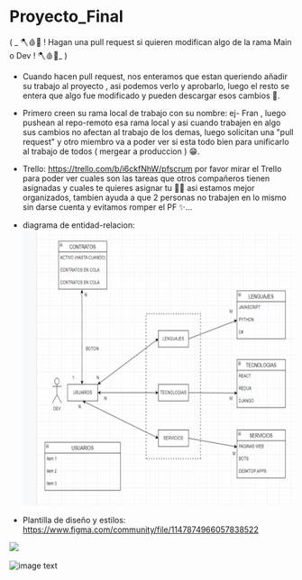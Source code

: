# Proyecto_Final

( _ 🪓🩸🔪 ! Hagan una pull request si quieren modifican algo de la rama Main o Dev ! 🪓🩸🔪_ )

- Cuando hacen pull request, nos enteramos que estan queriendo añadir su trabajo al proyecto , asi podemos verlo y aprobarlo, luego el resto se entera que algo fue modificado y pueden descargar esos cambios 💫.

- Primero creen su rama local de trabajo con su nombre: ej- Fran , luego pushean al repo-remoto esa rama local y asi cuando trabajen en algo sus cambios no afectan al trabajo de los demas, luego solicitan una "pull request" y otro miembro va a poder ver si esta todo bien para unificarlo al trabajo de todos ( mergear a produccion ) 😁.

- Trello: https://trello.com/b/i6ckfNhW/pfscrum
  por favor mirar el Trello para poder ver cuales son las tareas que otros compañeros tienen asignadas y cuales te quieres asignar tu 🐱‍👤 asi estamos mejor organizados, tambien ayuda a que 2 personas no trabajen en lo mismo sin darse cuenta y evitamos romper el PF ✨...

- diagrama de entidad-relacion:
  <img height="490" src="./diagrama-entidad-relacion.jpg" />

- Plantilla de diseño y estilos:
  https://www.figma.com/community/file/1147874966057838522

<img height="490" src="./plantilla-diseño-estilos.png" />

![image text](https://media.makeameme.org/created/este-proyecto-esta.jpg)
